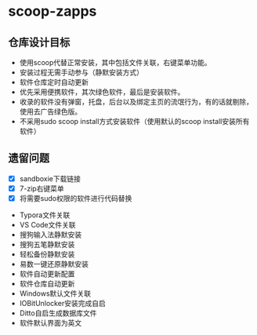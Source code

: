 # scoop-zapps

## 仓库设计目标

- 使用scoop代替正常安装，其中包括文件关联，右键菜单功能。
- 安装过程无需手动参与（静默安装方式）
- 软件仓库定时自动更新
- 优先采用便携软件，其次绿色软件，最后是安装软件。
- 收录的软件没有弹窗，托盘，后台以及绑定主页的流氓行为，有的话就剔除，使用去广告绿色版。
- 不采用sudo scoop install方式安装软件（使用默认的scoop install安装所有软件）

## 遗留问题

- [x] sandboxie下载链接
- [x] 7-zip右键菜单
- [x] 将需要sudo权限的软件进行代码替换
- Typora文件关联
- VS Code文件关联
- 搜狗输入法静默安装
- 搜狗五笔静默安装
- 轻松备份静默安装
- 易数一键还原静默安装
- 软件自动更新配置
- 软件仓库自动更新
- Windows默认文件关联
- IOBitUnlocker安装完成自启
- Ditto自启生成数据库文件
- 软件默认界面为英文
